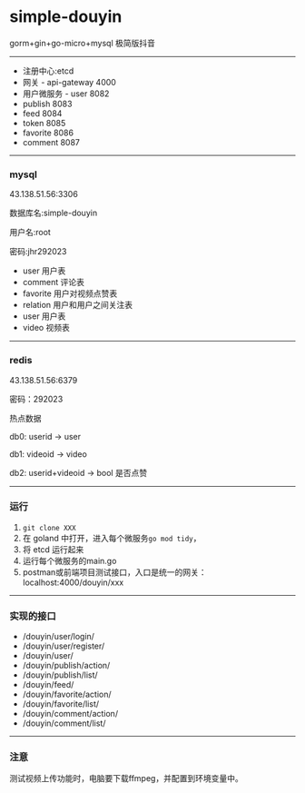 # simple-douyin
gorm+gin+go-micro+mysql 极简版抖音

---
* 注册中心:etcd
* 网关 - api-gateway 4000
* 用户微服务 - user 8082
* publish 8083
* feed 8084
* token 8085
* favorite 8086
* comment 8087
---
### mysql 
43.138.51.56:3306  

数据库名:simple-douyin 

用户名:root 

密码:jhr292023 

* user 用户表
* comment 评论表
* favorite 用户对视频点赞表
* relation 用户和用户之间关注表
* user 用户表
* video 视频表
---
### redis
43.138.51.56:6379

密码：292023

热点数据

db0: userid -> user

db1: videoid -> video

db2: userid+videoid -> bool  是否点赞 

---
### 运行
1. `git clone XXX`
2. 在 goland 中打开，进入每个微服务`go mod tidy`，
3. 将 etcd 运行起来
4. 运行每个微服务的main.go
5. postman或前端项目测试接口，入口是统一的网关：localhost:4000/douyin/xxx
---
### 实现的接口
* /douyin/user/login/
* /douyin/user/register/
* /douyin/user/
* /douyin/publish/action/
* /douyin/publish/list/
* /douyin/feed/
* /douyin/favorite/action/
* /douyin/favorite/list/
* /douyin/comment/action/
* /douyin/comment/list/
---
### 注意
测试视频上传功能时，电脑要下载ffmpeg，并配置到环境变量中。